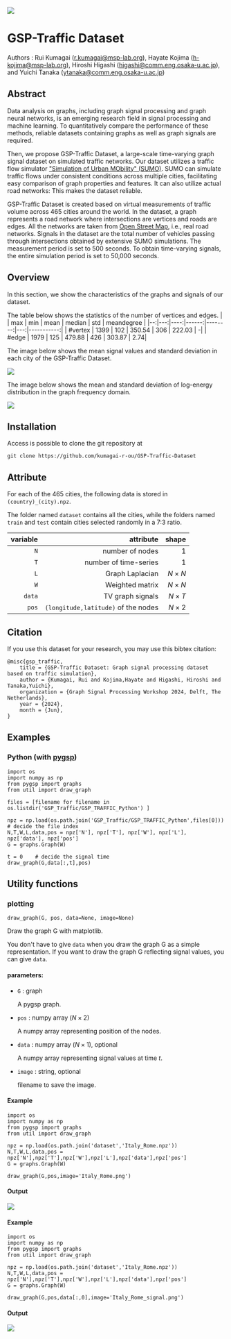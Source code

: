 ![](doc/logo.png)

# GSP-Traffic Dataset

Authors : 
    Rui Kumagai ([r.kumagai@msp-lab.org](<mailto:r.kumagai@msp-lab.org>)), 
    Hayate Kojima ([h-kojima@msp-lab.org](<mailto:h-kojima@msp-lab.org>)), 
    Hiroshi Higashi ([higashi@comm.eng.osaka-u.ac.jp](<mailto:higashi@comm.eng.osaka-u.ac.jp>)), 
    and Yuichi Tanaka ([ytanaka@comm.eng.osaka-u.ac.jp](<mailto:ytanaka@comm.eng.osaka-u.ac.jp>))

## Abstract

Data analysis on graphs, including graph signal processing and graph neural networks, is an emerging research field in signal processing and machine learning. 
To quantitatively compare the performance of these methods, reliable datasets containing graphs as well as graph signals are required. 

Then, we propose GSP-Traffic Dataset, a large-scale time-varying graph signal dataset on simulated traffic networks. 
Our dataset utilizes a traffic flow simulator ["Simulation of Urban MObility" (SUMO)](https://eclipse.dev/sumo/).
SUMO can simulate traffic flows under consistent conditions across multiple cities, facilitating easy comparison of graph properties and features. 
It can also utilize actual road networks: This makes the dataset reliable.

GSP-Traffic Dataset is created based on virtual measurements of traffic volume across 465 cities around the world. 
In the dataset, a graph represents a road network where intersections are vertices and roads are edges. 
All the networks are taken from [Open Street Map](https://www.openstreetmap.org/#map=6/35.588/134.380), i.e., real road networks. 
Signals in the dataset are the total number of vehicles passing through intersections obtained by extensive SUMO simulations.
The measurement period is set to 500 seconds. 
To obtain time-varying signals, the entire simulation period is set to 50,000 seconds.

## Overview

In this section, we show the characteristics of the graphs and signals of our dataset.

The table below shows the statistics of the number of vertices and edges.
|   | max | min | mean | median | std | meandegree |
|--:|---:|----:|------:|--------:|---:|-----------:|
| #vertex | 1399 | 102 | 350.54 | 306 | 222.03 | -|
| #edge | 1979 | 125 | 479.88 | 426 | 303.87 | 2.74|

The image below shows the mean signal values and standard deviation in each city of the GSP-Traffic Dataset.

![](doc/signal_map.jpeg)

The image below shows the mean and standard deviation of log-energy distribution in the graph frequency domain.

![](doc/log_ene.jpeg)

## Installation

Access is possible to clone the git repository at
```
git clone https://github.com/kumagai-r-ou/GSP-Traffic-Dataset
```


## Attribute
For each of the 465 cities, the following data is stored in  `(country)_(city).npz`.

The folder named `dataset` contains all the cities, while the folders named `train` and `test` contain cities selected randomly in a 7:3 ratio.

| variable | attribute | shape |
| -------: | -------: | ----: |
| ` N ` | number of nodes | $` 1 `$ |
| ` T ` | number of time-series | $` 1 `$ |
| ` L ` | Graph Laplacian | $` N \times N `$ |
| ` W ` | Weighted matrix | $` N \times N `$ |
| ` data ` | TV graph signals | $` N \times T `$ |
| ` pos ` | `(longitude,latitude)` of the nodes | $` N \times 2 `$ | 


## Citation
If you use this dataset for your research, you may use this bibtex citation:

```
@misc{gsp_traffic,
    title = {GSP-Traffic Dataset: Graph signal processing dataset based on traffic simulation},
    author = {Kumagai, Rui and Kojima,Hayate and Higashi, Hiroshi and Tanaka,Yuichi},
    organization = {Graph Signal Processing Workshop 2024, Delft, The Netherlands},
    year = {2024},
    month = {Jun},
}
```

## Examples

### Python (with [pygsp](https://pygsp.readthedocs.io/en/stable/))
```
import os
import numpy as np
from pygsp import graphs
from util import draw_graph

files = [filename for filename in os.listdir('GSP_Traffic/GSP_TRAFFIC_Python') ]

npz = np.load(os.path.join('GSP_Traffic/GSP_TRAFFIC_Python',files[0]))    # decide the file index
N,T,W,L,data,pos = npz['N'], npz['T'], npz['W'], npz['L'], npz['data'], npz['pos']
G = graphs.Graph(W)

t = 0    # decide the signal time
draw_graph(G,data[:,t],pos)
```


## Utility functions
### plotting
```
draw_graph(G, pos, data=None, image=None)
```
Draw the graph G with matplotlib.

You don't have to give `data` when you draw the graph G as a simple representation.
If you want to draw the graph G reflecting signal values, you can give `data`.

#### parameters:

* `G` : graph

	A pygsp graph.

* `pos` : numpy array ($`N \times 2`$)

	A numpy array representing position of the nodes.

* `data` : numpy array ($`N \times 1`$), optional

	A numpy array representing signal values at time $`t`$.

* `image` : string, optional

    filename to save the image. 


#### Example
```
import os
import numpy as np
from pygsp import graphs
from util import draw_graph

npz = np.load(os.path.join('dataset','Italy_Rome.npz'))
N,T,W,L,data,pos = npz['N'],npz['T'],npz['W'],npz['L'],npz['data'],npz['pos']
G = graphs.Graph(W)

draw_graph(G,pos,image='Italy_Rome.png')
```
#### Output
![](doc/Italy_Rome.png)

#### Example
```
import os
import numpy as np
from pygsp import graphs
from util import draw_graph

npz = np.load(os.path.join('dataset','Italy_Rome.npz'))
N,T,W,L,data,pos = npz['N'],npz['T'],npz['W'],npz['L'],npz['data'],npz['pos']
G = graphs.Graph(W)

draw_graph(G,pos,data[:,0],image='Italy_Rome_signal.png')
```

#### Output
![](doc/Italy_Rome_signal.png)